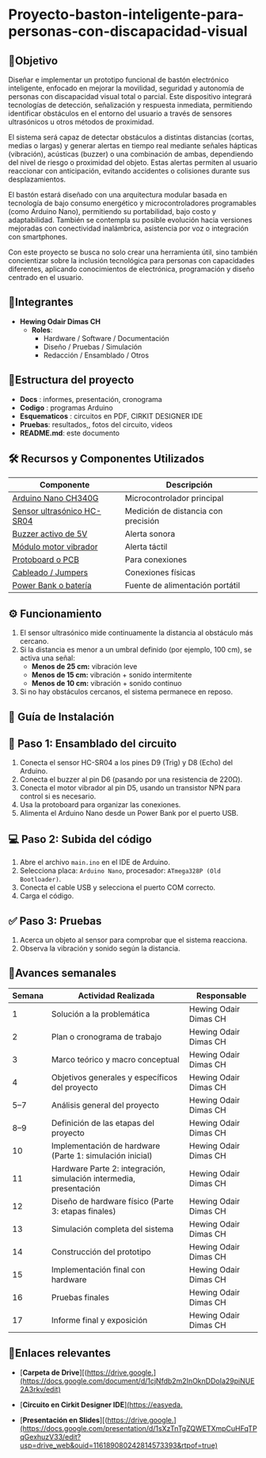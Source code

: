 # Proyecto-baston-inteligente-para-personas-con-discapacidad-visual

## 🎯Objetivo
Diseñar e implementar un prototipo funcional de bastón electrónico inteligente, enfocado en mejorar la movilidad, seguridad y autonomía de personas con discapacidad visual total o parcial. Este dispositivo integrará tecnologías de detección, señalización y respuesta inmediata, permitiendo identificar obstáculos en el entorno del usuario a través de sensores ultrasónicos u otros métodos de proximidad.

El sistema será capaz de detectar obstáculos a distintas distancias (cortas, medias o largas) y generar alertas en tiempo real mediante señales hápticas (vibración), acústicas (buzzer) o una combinación de ambas, dependiendo del nivel de riesgo o proximidad del objeto. Estas alertas permiten al usuario reaccionar con anticipación, evitando accidentes o colisiones durante sus desplazamientos.

El bastón estará diseñado con una arquitectura modular basada en tecnología de bajo consumo energético y microcontroladores programables (como Arduino Nano), permitiendo su portabilidad, bajo costo y adaptabilidad. También se contempla su posible evolución hacia versiones mejoradas con conectividad inalámbrica, asistencia por voz o integración con smartphones.

Con este proyecto se busca no solo crear una herramienta útil, sino también concientizar sobre la inclusión tecnológica para personas con capacidades diferentes, aplicando conocimientos de electrónica, programación y diseño centrado en el usuario.

## 👥Integrantes
- **Hewing Odair Dimas CH**  
  - **Roles**:  
    - Hardware / Software / Documentación  
    - Diseño / Pruebas / Simulación  
    - Redacción / Ensamblado / Otros

## 📁Estructura del proyecto
- **Docs** : informes, presentación, cronograma
- **Codigo** : programas Arduino 
- **Esquematicos** : circuitos en PDF, CIRKIT DESIGNER IDE
- **Pruebas**: resultados,, fotos del circuito, videos
- **README.md**: este documento

## 🛠️ Recursos y Componentes Utilizados

| Componente              | Descripción                        |
|-------------------------|------------------------------------|
| [Arduino Nano CH340G](https://naylampmechatronics.com/ardusystem-tarjetas/88-arduboard-nano-ch340g-mini-usb.html)            | Microcontrolador principal         |
| [Sensor ultrasónico HC-SR04](https://naylampmechatronics.com/sensores-proximida9d/10-sensor-ultrasonido-hc-sr04.html)  | Medición de distancia con precisión |   
| [Buzzer activo de 5V](https://www.electromania.pe/producto/buzzer-activo-de-5v/ )          | Alerta sonora                      |  
| [Módulo motor vibrador](https://mecatronica.saisac.pe/producto/modulo-motor-vibrador-pwm/)      | Alerta táctil                      |   
| [Protoboard o PCB](https://www.teslaelectronic.com.pe/producto/protoboard-830-puntos/?srsltid=AfmBOorUNzrG_SfqL80-2YSSKAOINMZ1qC-t08mY8mVDi2wpZLwlb3Xg)      | Para conexiones                    |
| [Cableado / Jumpers](https://hifisac.com/shop/sch4015phmc-cable-jumper-dupont-macho-hembra-de-colores-largo-15cm-x-40-hilos-de-cobre-aluminio-113#attr=)     | Conexiones físicas                 |
| [Power Bank o batería](https://hifisac.com/shop/il-406080-406080-bateria-de-3-7-v-3000mah-ion-litio-recargable-overclick-60x80mm-3181?page=2&category=356#attr=)| Fuente de alimentación portátil   |

## ⚙️ Funcionamiento

1. El sensor ultrasónico mide continuamente la distancia al obstáculo más cercano.
2. Si la distancia es menor a un umbral definido (por ejemplo, 100 cm), se activa una señal:
   - **Menos de 25 cm:** vibración leve
   - **Menos de 15 cm:** vibración + sonido intermitente
   - **Menos de 10 cm:** vibración + sonido continuo
3. Si no hay obstáculos cercanos, el sistema permanece en reposo.

## 📘 Guía de Instalación
## 🧰 Paso 1: Ensamblado del circuito

1. Conecta el sensor HC-SR04 a los pines D9 (Trig) y D8 (Echo) del Arduino.
2. Conecta el buzzer al pin D6 (pasando por una resistencia de 220Ω).
3. Conecta el motor vibrador al pin D5, usando un transistor NPN para control si es necesario.
4. Usa la protoboard para organizar las conexiones.
5. Alimenta el Arduino Nano desde un Power Bank por el puerto USB.

## 💻 Paso 2: Subida del código

1. Abre el archivo `main.ino` en el IDE de Arduino.
2. Selecciona placa: `Arduino Nano`, procesador: `ATmega328P (Old Bootloader)`.
3. Conecta el cable USB y selecciona el puerto COM correcto.
4. Carga el código.

## ✅ Paso 3: Pruebas

1. Acerca un objeto al sensor para comprobar que el sistema reacciona.
2. Observa la vibración y sonido según la distancia.

  
## 📅Avances semanales
| Semana | Actividad Realizada                                     | Responsable             |
|--------|----------------------------------------------------------|-------------------------|
| 1      | Solución a la problemática                              | Hewing Odair Dimas CH   |
| 2      | Plan o cronograma de trabajo                            | Hewing Odair Dimas CH   |
| 3      | Marco teórico y macro conceptual                        | Hewing Odair Dimas CH   |
| 4      | Objetivos generales y específicos del proyecto          | Hewing Odair Dimas CH   |
| 5–7    | Análisis general del proyecto                           | Hewing Odair Dimas CH   |
| 8–9    | Definición de las etapas del proyecto                   | Hewing Odair Dimas CH   |
| 10     | Implementación de hardware (Parte 1: simulación inicial)| Hewing Odair Dimas CH   |
| 11     | Hardware Parte 2: integración, simulación intermedia, presentación | Hewing Odair Dimas CH |
| 12     | Diseño de hardware físico (Parte 3: etapas finales)     | Hewing Odair Dimas CH   |
| 13     | Simulación completa del sistema                         | Hewing Odair Dimas CH   |
| 14     | Construcción del prototipo                              | Hewing Odair Dimas CH   |
| 15     | Implementación final con hardware                       | Hewing Odair Dimas CH   |
| 16     | Pruebas finales                                          | Hewing Odair Dimas CH   |
| 17     | Informe final y exposición                              | Hewing Odair Dimas CH   |

## 🔗Enlaces relevantes

- [**Carpeta de Drive**][(https://drive.google.](https://docs.google.com/document/d/1cjNfdb2m2InOknDDoIa29piNUE2A3rkv/edit)

- [**Circuito en Cirkit Designer IDE**][(https://easyeda.](https://app.cirkitdesigner.com/project/67272e73-9a4e-40c8-9393-b1d8ad5ef423)

- [**Presentación en Slides**][(https://drive.google.](https://docs.google.com/presentation/d/1sXzTnTgZQWETXmpCuHFqTPqGexhuzV33/edit?usp=drive_web&ouid=116189080242814573393&rtpof=true)  

